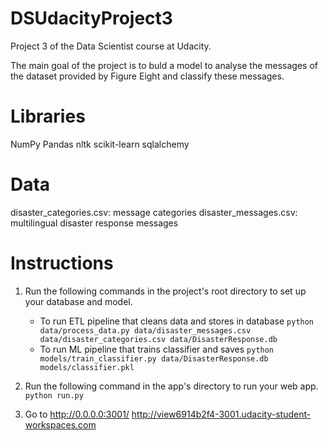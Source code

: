 # DSUdacityProject3
Project 3 of the Data Scientist course at Udacity.

The main goal of the project is to buld a model to analyse the messages of the dataset provided by Figure Eight and classify these messages.

# Libraries 

 NumPy
 Pandas
 nltk
 scikit-learn
 sqlalchemy


# Data 

disaster_categories.csv: message categories
disaster_messages.csv: multilingual disaster response messages

# Instructions

1. Run the following commands in the project's root directory to set up your database and model.

    - To run ETL pipeline that cleans data and stores in database
        `python data/process_data.py data/disaster_messages.csv data/disaster_categories.csv data/DisasterResponse.db`
    - To run ML pipeline that trains classifier and saves
        `python models/train_classifier.py data/DisasterResponse.db models/classifier.pkl`

2. Run the following command in the app's directory to run your web app.
    `python run.py`

3. Go to http://0.0.0.0:3001/
 http://view6914b2f4-3001.udacity-student-workspaces.com
